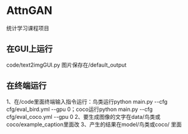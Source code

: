 # AttnGAN
 统计学习课程项目
 ## 在GUI上运行
 code/text2imgGUI.py
 图片保存在/default_output
 ## 在终端运行
 1、在/code里面终端输入指令运行：鸟类运行python main.py --cfg cfg/eval_bird.yml --gpu 0；coco运行python main.py --cfg cfg/eval_coco.yml --gpu 0
 2、要生成图像的文字在data/鸟类或coco/example_caption里面改
 3、产生的结果在model/鸟类或coco/ 里面
